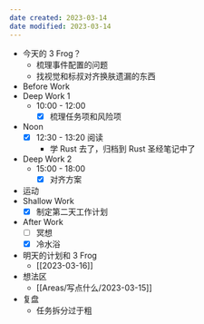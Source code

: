 ```yaml
---
date created: 2023-03-14 
date modified: 2023-03-14
---
```

- 今天的 3 Frog？
	- 梳理事件配置的问题
	- 找视觉和标叔对齐换肤遗漏的东西
- Before Work
- Deep Work 1
	- 10:00 - 12:00
		- [x] 梳理任务项和风险项
- Noon
	- [x] 12:30 - 13:20 阅读
		- 学 Rust 去了，归档到 Rust 圣经笔记中了
- Deep Work 2
	- 15:00 - 18:00
		- [x] 对齐方案
- 运动
- Shallow Work
	- [x] 制定第二天工作计划
- After Work
	- [ ] 冥想
	- [x] 冷水浴
- 明天的计划和 3 Frog
	- [[2023-03-16]]
- 想法区
	- [[Areas/写点什么/2023-03-15]]
- 复盘
	- 任务拆分过于粗